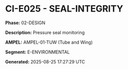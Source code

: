 # CI-E025 - SEAL-INTEGRITY

**Phase:** 02-DESIGN

**Description:** Pressure seal monitoring

**AMPEL:** AMPEL-01-TUW (Tube and Wing)

**Segment:** E-ENVIRONMENTAL

**Generated:** 2025-08-25 17:27:29 UTC
